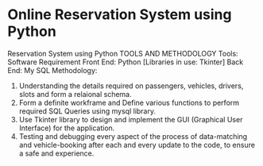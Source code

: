 # Online Reservation System using Python
Reservation System using Python
TOOLS AND METHODOLOGY
Tools:
Software Requirement
Front End: Python [Libraries in use: Tkinter]
Back End: My SQL
Methodology:
1. Understanding the details required on passengers, vehicles, drivers, slots and form a relaional
schema.
2. Form a definite workframe and Define various functions to perform required SQL Queries
using mysql library.
3. Use Tkinter library to design and implement the GUI (Graphical User Interface) for the
application.
4. Testing and debugging every aspect of the process of data-matching and vehicle-booking after
each and every update to the code, to ensure a safe and experience.
